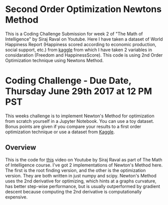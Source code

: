 # Second Order Optimization Newtons Method

This is a Coding Challenge Submission for week 2 of "The Math of Intelligence" by Siraj Raval on Youtube. Here I have taken a dataset of World Happiness Report (Happiness scored according to economic production, social support, etc.) from [kaggle](https://www.kaggle.com/unsdsn/world-happiness) from which I have taken 2 variables in considaration (Freedom and HappinessScore). This code is using 2nd Order Optimization technique using Newtons Method.

# Coding Challenge - Due Date, Thursday June 29th 2017 at 12 PM PST

This weeks challenge is to implement Newton's Method for optimization from scratch yourself in a Jupyter Notebook. You can use a toy dataset. Bonus points are given if you compare your results to a first order optimization technique or use a dataset from [Kaggle](https://www.kaggle.com/datasets). 

## Overview

This is the code for [this](https://youtu.be/UIFMLK2nj_w) video on Youtube by Siraj Raval as part of The Math of Intelligence course. I've got 2 implementations of Newton's Method here. The first is the root finding version, and the other is the optimization version. They are both written in just numpy and scipy. Newton's Method uses the 2nd derivative for optimizing, which hints at a graphs curvature, has better step-wise performance, but is usually outperformed by gradient descent because computing the 2nd derivative is computationally expensive. 
